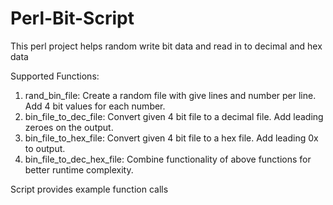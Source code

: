 # Perl-Bit-Script
This perl project helps random write bit data and read in to decimal and hex data

Supported Functions:
1. rand_bin_file: Create a random file with give lines and number per line. Add 4 bit values for each number.
2. bin_file_to_dec_file: Convert given 4 bit file to a decimal file. Add leading zeroes on the output.
3. bin_file_to_hex_file: Convert given 4 bit file to a hex file. Add leading 0x to output.
4. bin_file_to_dec_hex_file: Combine functionality of above functions for better runtime complexity.

Script provides example function calls
